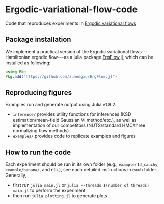# Ergodic-variational-flow-code
Code that reproduces experiments in [Ergodic variational flows](https://arxiv.org/pdf/2205.07475.pdf)

## Package installation

We implement a practical version of the Ergodic variational flows---Hamiltonian ergodic flow---as a julia package [ErgFlow.jl](https://github.com/zuhengxu/ErgFlow.jl), which can be installed as following:

```julia
using Pkg
Pkg.add("https://github.com/zuhengxu/ErgFlow.jl")
```

## Reproducing figures 
Examples run and generate output using Julia v1.8.2.
- `inference/` provides utility functions for inferences (KSD estimation/mean-field Gaussian VI method/etc.), as well as implementation of our competitors (NUTS/standard HMC/three normalizing flow methods) 
- `examples/` provides code to replicate examples and figures 


## How to run the code
Each experiment should be run in its own folder (e.g., `example/1d_cauchy`, `example/banana/`, and etc.), see each detailed instructions in each folder. Generally, 
- first run `julia main.jl` or `julia --threads $(number of threads) main.jl`  to perform the experiment
- then run `julia plotting.jl` to generate plots
